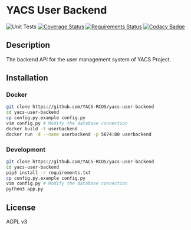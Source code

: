 # YACS User Backend
![Unit Tests](https://github.com/123joshuawu/yacs-user-backend/workflows/Unit%20Tests/badge.svg)
[![Coverage Status](https://coveralls.io/repos/github/123joshuawu/yacs-user-backend/badge.svg?branch=master)](https://coveralls.io/github/123joshuawu/yacs-user-backend?branch=master)
[![Requirements Status](https://requires.io/github/123joshuawu/yacs-user-backend/requirements.svg?branch=master)](https://requires.io/github/123joshuawu/yacs-user-backend/requirements/?branch=master)
[![Codacy Badge](https://api.codacy.com/project/badge/Grade/261c6aca0498403b83c9cefb60709a4e)](https://www.codacy.com/manual/123joshuawu/yacs-user-backend?utm_source=github.com&amp;utm_medium=referral&amp;utm_content=123joshuawu/yacs-user-backend&amp;utm_campaign=Badge_Grade)

## Description
The backend API for the user management system of YACS Project.

## Installation

### Docker
```bash
git clone https://github.com/YACS-RCOS/yacs-user-backend
cd yacs-user-backend
cp config.py.example config.py
vim config.py # Modify the database connection
docker build -t userbackend .
docker run -d --name userbackend -p 5674:80 userbackend
```

### Development
```bash
git clone https://github.com/YACS-RCOS/yacs-user-backend
cd yacs-user-backend
pip3 install -r requirements.txt
cp config.py.example config.py
vim config.py # Modify the database connection
python3 app.py
```

## License
AGPL v3
